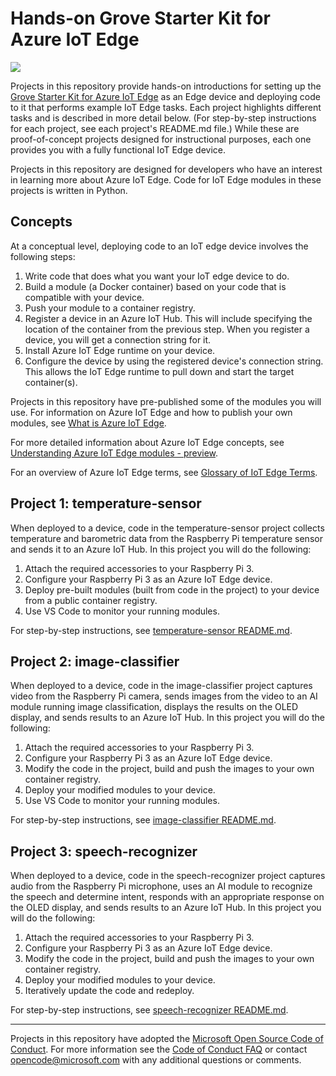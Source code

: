 # Hands-on Grove Starter Kit for Azure IoT Edge

![](https://catalogstorageprod.blob.core.windows.net/devicecatalogimageserver/2d78c72d9c3144a983434712f37ee830_SEEED%20Kit.JPG)

Projects in this repository provide hands-on introductions for setting up the [Grove Starter Kit for Azure IoT Edge](https://catalog.azureiotsuite.com/details?title=Grove-Starter-Kit-for-Azure-IoT-Edge&source=home-page) as an Edge device and deploying code to it that performs example IoT Edge tasks. Each project highlights different tasks and is described in more detail below. (For step-by-step instructions for each project, see each project's README.md file.) While these are proof-of-concept projects designed for instructional purposes, each one provides you with a fully functional IoT Edge device.

Projects in this repository are designed for developers who have an interest in learning more about Azure IoT Edge. Code for IoT Edge modules in these projects is written in Python.

## Concepts

At a conceptual level, deploying code to an IoT edge device involves the following steps:

1. Write code that does what you want your IoT edge device to do.
1. Build a module (a Docker container) based on your code that is compatible with your device.
1. Push your module to a container registry.
1. Register a device in an Azure IoT Hub. This will include specifying the location of the container from the previous step. When you register a device, you will get a connection string for it.
1. Install Azure IoT Edge runtime on your device.
1. Configure the device by using the registered device's connection string. This allows the IoT Edge runtime to pull down and start the target container(s).

Projects in this repository have pre-published some of the modules you will use. For information on Azure IoT Edge and how to publish your own modules, see [What is Azure IoT Edge](https://docs.microsoft.com/en-us/azure/iot-edge/how-iot-edge-works).

For more detailed information about Azure IoT Edge concepts, see [Understanding Azure IoT Edge modules - preview](https://docs.microsoft.com/en-us/azure/iot-edge/iot-edge-modules).

For an overview of Azure IoT Edge terms, see [Glossary of IoT Edge Terms](https://docs.microsoft.com/en-us/azure/iot-edge/iot-edge-glossary).

## Project 1: temperature-sensor

When deployed to a device, code in the temperature-sensor project collects temperature and barometric data from the Raspberry Pi temperature sensor and sends it to an Azure IoT Hub. In this project you will do the following:

1. Attach the required accessories to your Raspberry Pi 3.
1. Configure your Raspberry Pi 3 as an Azure IoT Edge device.
1. Deploy pre-built modules (built from code in the project) to your device from a public container registry.
1. Use VS Code to monitor your running modules.

For step-by-step instructions, see [temperature-sensor README.md](1-temperature-sensor/README.md).

## Project 2: image-classifier

When deployed to a device, code in the image-classifier project captures video from the Raspberry Pi camera, sends images from the video to an AI module running image classification, displays the results on the OLED display, and sends results to an Azure IoT Hub. In this project you will do the following:

1. Attach the required accessories to your Raspberry Pi 3.
1. Configure your Raspberry Pi 3 as an Azure IoT Edge device.
1. Modify the code in the project, build and push the images to your own container registry.
1. Deploy your modified modules to your device.
1. Use VS Code to monitor your running modules.

For step-by-step instructions, see [image-classifier README.md](2-image-classifier/README.md).

## Project 3: speech-recognizer

When deployed to a device, code in the speech-recognizer project captures audio from the Raspberry Pi microphone, uses an AI module to recognize the speech and determine intent, responds with an appropriate response on the OLED display, and sends results to an Azure IoT Hub. In this project you will do the following:

1. Attach the required accessories to your Raspberry Pi 3.
1. Configure your Raspberry Pi 3 as an Azure IoT Edge device.
1. Modify the code in the project, build and push the images to your own container registry.
1. Deploy your modified modules to your device.
1. Iteratively update the code and redeploy.

For step-by-step instructions, see [speech-recognizer README.md](3-speech-recognizer/README.md).

---
Projects in this repository have adopted the [Microsoft Open Source Code of Conduct](https://opensource.microsoft.com/codeofconduct/). For more information see the [Code of Conduct FAQ](https://opensource.microsoft.com/codeofconduct/faq/) or contact [opencode@microsoft.com](mailto:opencode@microsoft.com) with any additional questions or comments.
